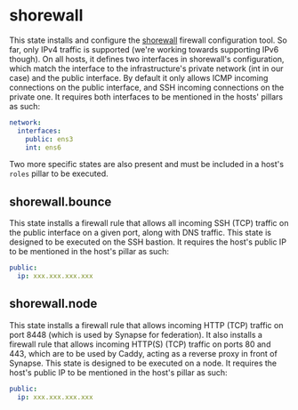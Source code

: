 # shorewall

This state installs and configure the [shorewall](http://www.shorewall.net/) firewall configuration tool. So far, only IPv4 traffic is supported (we're working towards supporting IPv6 though). On all hosts, it defines two interfaces in shorewall's configuration, which match the interface to the infrastructure's private network (int in our case) and the public interface. By default it only allows ICMP incoming connections on the public interface, and SSH incoming connections on the private one. It requires both interfaces to be mentioned in the hosts' pillars as such:

```yaml
network:
  interfaces:
    public: ens3
    int: ens6
```

Two more specific states are also present and must be included in a host's `roles` pillar to be executed.

## shorewall.bounce

This state installs a firewall rule that allows all incoming SSH (TCP) traffic on the public interface on a given port, along with DNS traffic. This state is designed to be executed on the SSH bastion. It requires the host's public IP to be mentioned in the host's pillar as such:

```yaml
public:
  ip: xxx.xxx.xxx.xxx
```

## shorewall.node

This state installs a firewall rule that allows incoming HTTP (TCP) traffic on port 8448 (which is used by Synapse for federation). It also installs a firewall rule that allows incoming HTTP(S) (TCP) traffic on ports 80 and 443, which are to be used by Caddy, acting as a reverse proxy in front of Synapse. This state is designed to be executed on a node. It requires the host's public IP to be mentioned in the host's pillar as such:

```yaml
public:
  ip: xxx.xxx.xxx.xxx
```
